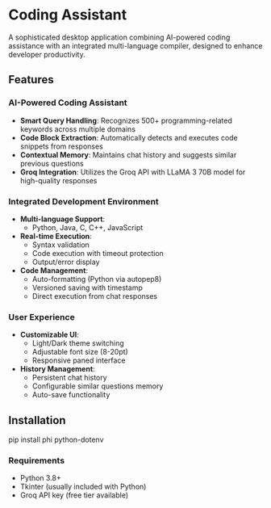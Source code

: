 # Coding Assistant 

A sophisticated desktop application combining AI-powered coding assistance with an integrated multi-language compiler, designed to enhance developer productivity.

## Features

### AI-Powered Coding Assistant
- **Smart Query Handling**: Recognizes 500+ programming-related keywords across multiple domains
- **Code Block Extraction**: Automatically detects and executes code snippets from responses
- **Contextual Memory**: Maintains chat history and suggests similar previous questions
- **Groq Integration**: Utilizes the Groq API with LLaMA 3 70B model for high-quality responses

### Integrated Development Environment
- **Multi-language Support**: 
  - Python, Java, C, C++, JavaScript
- **Real-time Execution**:
  - Syntax validation
  - Code execution with timeout protection
  - Output/error display
- **Code Management**:
  - Auto-formatting (Python via autopep8)
  - Versioned saving with timestamp
  - Direct execution from chat responses

### User Experience
- **Customizable UI**:
  - Light/Dark theme switching
  - Adjustable font size (8-20pt)
  - Responsive paned interface
- **History Management**:
  - Persistent chat history
  - Configurable similar questions memory
  - Auto-save functionality

## Installation
pip install phi python-dotenv 
### Requirements
- Python 3.8+
- Tkinter (usually included with Python)
- Groq API key (free tier available)
